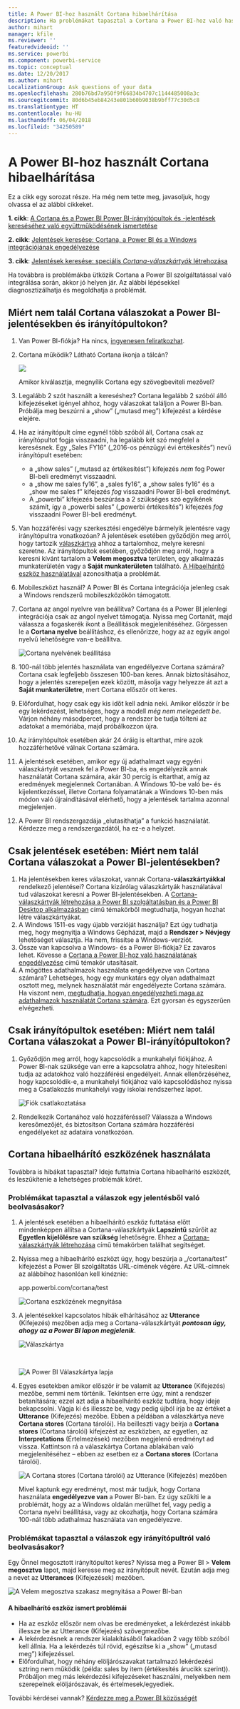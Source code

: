 ```yaml
---
title: A Power BI-hoz használt Cortana hibaelhárítása
description: Ha problémákat tapasztal a Cortana a Power BI-hoz való használata során, próbálja ki az alábbi javaslatokat.
author: mihart
manager: kfile
ms.reviewer: ''
featuredvideoid: ''
ms.service: powerbi
ms.component: powerbi-service
ms.topic: conceptual
ms.date: 12/20/2017
ms.author: mihart
LocalizationGroup: Ask questions of your data
ms.openlocfilehash: 280b76bd7a950f9f66834b4707c1144485008a3c
ms.sourcegitcommit: 80d6b45eb84243e801b60b9038b9bff77c30d5c8
ms.translationtype: HT
ms.contentlocale: hu-HU
ms.lasthandoff: 06/04/2018
ms.locfileid: "34250589"
---
```

# <a name="troubleshoot-cortana-for-power-bi"></a>A Power BI-hoz használt Cortana hibaelhárítása
Ez a cikk egy sorozat része. Ha még nem tette meg, javasoljuk, hogy olvassa el az alábbi cikkeket.

**1. cikk**: [A Cortana és a Power BI Power BI-irányítópultok és -jelentések kereséséhez való együttműködésének ismertetése](service-cortana-intro.md)

**2. cikk**: [Jelentések keresése: Cortana, a Power BI és a Windows integrációjának engedélyezése](service-cortana-enable.md)

**3. cikk**: [Jelentések keresése: speciális *Cortana-válaszkártyák* létrehozása](service-cortana-answer-cards.md)

Ha továbbra is problémákba ütközik Cortana a Power BI szolgáltatással való integrálása során, akkor jó helyen jár. Az alábbi lépésekkel diagnosztizálhatja és megoldhatja a problémát.

## <a name="why-doesnt-cortana-find-answers-from-my-power-bi-reports-or-dashboards"></a>Miért nem talál Cortana válaszokat a Power BI-jelentésekben és irányítópultokon?
1. Van Power BI-fiókja?  Ha nincs, [ingyenesen feliratkozhat](service-self-service-signup-for-power-bi.md).
2. Cortana működik?  Látható Cortana ikonja a tálcán?

    ![](media/service-cortana-troubleshoot/power-bi-cortana-icon.png)

    Amikor kiválasztja, megnyílik Cortana egy szövegbeviteli mezővel?
3. Legalább 2 szót használt a kereséshez? Cortana legalább 2 szóból álló kifejezéseket igényel ahhoz, hogy válaszokat találjon a Power BI-ban. Próbálja meg beszúrni a „show” („mutasd meg”) kifejezést a kérdése elejére.
4. Ha az irányítópult címe egynél több szóból áll, Cortana csak az irányítópultot fogja visszaadni, ha legalább két szó megfelel a keresésnek. Egy „Sales FY16” („2016-os pénzügyi évi értékesítés”) nevű irányítópult esetében:

   * a „show sales” („mutasd az értékesítést”) kifejezés *nem* fog Power BI-beli eredményt visszaadni.   
   * a „show me sales fy16”, a „sales fy16”, a „show sales fy16” és a „show me sales f” kifejezés *fog* visszaadni Power BI-beli eredményt.    
   * A „powerbi” kifejezés beszúrása a 2 szükséges szó egyikének számít, így a „powerbi sales” („powerbi értékesítés”) kifejezés *fog* visszaadni Power BI-beli eredményt.
5. Van hozzáférési vagy szerkesztési engedélye bármelyik jelentésre vagy irányítópultra vonatkozóan? A jelentések esetében győződjön meg arról, hogy tartozik [válaszkártya](service-cortana-answer-cards.md) ahhoz a tartalomhoz, melyre keresni szeretne.  Az irányítópultok esetében, győződjön meg arról, hogy a keresni kívánt tartalom a **Velem megosztva** területen, egy alkalmazás munkaterületén vagy a **Saját munkaterületen** található. [A Hibaelhárító eszköz használatával](#try-the-cortana-troubleshooting-tool) azonosíthatja a problémát.
6. Mobileszközt használ?  A Power BI és Cortana integrációja jelenleg csak a Windows rendszerű mobileszközökön támogatott.
7. Cortana az angol nyelvre van beállítva?  Cortana és a Power BI jelenlegi integrációja csak az angol nyelvet támogatja. Nyissa meg Cortanát, majd válassza a fogaskerék ikont a Beállítások megjelenítéséhez. Görgessen le a **Cortana nyelve** beállításhoz, és ellenőrizze, hogy az az egyik angol nyelvű lehetőségre van-e beállítva.

   ![Cortana nyelvének beállítása](media/service-cortana-troubleshoot/power-bi-cortana-language.png)
8. 100-nál több jelentés használata van engedélyezve Cortana számára?  Cortana csak legfeljebb összesen 100-ban keres.  Annak biztosításához, hogy a jelentés szerepeljen ezek között, másolja vagy helyezze át azt a **Saját munkaterületre**, mert Cortana először ott keres.
9. Előfordulhat, hogy csak egy kis időt kell adnia neki. Amikor először ír be egy lekérdezést, lehetséges, hogy a modell *még nem melegedett be*. Várjon néhány másodpercet, hogy a rendszer be tudja tölteni az adatokat a memóriába, majd próbálkozzon újra.
10. Az irányítópultok esetében akár 24 óráig is eltarthat, mire azok hozzáférhetővé válnak Cortana számára.    
11. A jelentések esetében, amikor egy új adathalmazt vagy egyéni válaszkártyát vesznek fel a Power BI-ba, és engedélyezik annak használatát Cortana számára, akár 30 percig is eltarthat, amíg az eredmények megjelennek Cortanában. A Windows 10-be való be- és kijelentkezéssel, illetve Cortana folyamatának a Windows 10-ben más módon való újraindításával elérhető, hogy a jelentések tartalma azonnal megjelenjen.  
12. A Power BI rendszergazdája „elutasíthatja” a funkció használatát. Kérdezze meg a rendszergazdától, ha ez-e a helyzet.

## <a name="reports-only-why-doesnt-cortana-find-answers-from-my-power-bi-reports"></a>Csak jelentések esetében: Miért nem talál Cortana válaszokat a Power BI-jelentésekben?
1. Ha jelentésekben keres válaszokat, vannak Cortana-**válaszkártyákkal** rendelkező jelentései? Cortana kizárólag válaszkártyák használatával tud válaszokat keresni a Power BI-jelentésekben.  A [Cortana-válaszkártyák létrehozása a Power BI szolgáltatásban és a Power BI Desktop alkalmazásban](service-cortana-answer-cards.md) című témakörből megtudhatja, hogyan hozhat létre válaszkártyákat.
2. A Windows 1511-es vagy újabb verzióját használja?  Ezt úgy tudhatja meg, hogy megnyitja a Windows Gépházat, majd a **Rendszer > Névjegy** lehetőséget választja. Ha nem, frissítse a Windows-verziót.
3. Össze van kapcsolva a Windows- és a Power BI-fiókja? Ez zavaros lehet. Kövesse a [Cortana a Power BI-hoz való használatának engedélyezése](service-cortana-enable.md#add-your-power-bi-credentials-to-windows) című témakör utasításait.
4. A mögöttes adathalmazok használata engedélyezve van Cortana számára? Lehetséges, hogy egy munkatárs egy olyan adathalmazt osztott meg, melynek használatát már engedélyezte Cortana számára. Ha viszont nem, [megtudhatja, hogyan engedélyezheti maga az adathalmazok használatát Cortana számára](service-cortana-enable.md). Ezt gyorsan és egyszerűen elvégezheti.

## <a name="dashboards-only-why-doesnt-cortana-find-answers-from-my-power-bi-dashboards"></a>Csak irányítópultok esetében: Miért nem talál Cortana válaszokat a Power BI-irányítópultokon?
1. Győződjön meg arról, hogy kapcsolódik a munkahelyi fiókjához. A Power BI-nak szüksége van erre a kapcsolatra ahhoz, hogy hitelesíteni tudja az adatokhoz való hozzáférési engedélyeit. Annak ellenőrzéséhez, hogy kapcsolódik-e, a munkahelyi fiókjához való kapcsolódáshoz nyissa meg a Csatlakozás munkahelyi vagy iskolai rendszerhez lapot.  

    ![Fiók csatlakoztatása](media/service-cortana-troubleshoot/power-bi-cortana-connect.png)
2. Rendelkezik Cortanához való hozzáféréssel? Válassza a Windows keresőmezőjét, és biztosítson Cortana számára hozzáférési engedélyeket az adataira vonatkozóan.

## <a name="try-the-cortana-troubleshooting-tool"></a>Cortana hibaelhárító eszközének használata
Továbbra is hibákat tapasztal?  Ideje futtatnia Cortana hibaelhárító eszközét, és leszűkítenie a lehetséges problémák körét.

### <a name="having-trouble-retrieving-answers-from-a-report"></a>Problémákat tapasztal a válaszok egy jelentésből való beolvasásakor?
1. A jelentések esetében a hibaelhárító eszköz futtatása előtt mindenképpen állítsa a Cortana-válaszkártyák **Lapszintű** szűrőit az **Egyetlen kijelölésre van szükség** lehetőségre. Ehhez a [Cortana-válaszkártyák létrehozása](service-cortana-answer-cards.md) című témakörben találhat segítséget.
2. Nyissa meg a hibaelhárító eszközt úgy, hogy beszúrja a „/cortana/test” kifejezést a Power BI szolgáltatás URL-címének végére. Az URL-címnek az alábbihoz hasonlóan kell kinéznie:

   app.powerbi.com/cortana/test

   ![Cortana eszközének megnyitása](media/service-cortana-troubleshoot/power-bi-cortana-tool2.png)
3. A jelentésekkel kapcsolatos hibák elhárításához az **Utterance** (Kifejezés) mezőben adja meg a Cortana-válaszkártyát ***pontosan úgy, ahogy az a Power BI lapon megjelenik***.

   ![Válaszkártya](media/service-cortana-troubleshoot/power-bi-answer-card-new.png)

   </br>

   ![A Power BI Válaszkártya lapja](media/service-cortana-troubleshoot/power-bi-answer-card2.png)
4. Egyes esetekben amikor először ír be valamit az **Utterance** (Kifejezés) mezőbe, semmi nem történik. Tekintsen erre úgy, mint a rendszer betanítására; ezzel azt adja a hibaelhárító eszköz tudtára, hogy ideje bekapcsolni. Vágja ki és illessze be, vagy pedig újból írja be az értéket a **Utterance** (Kifejezés) mezőbe. Ebben a példában a válaszkártya neve **Cortana stores** (Cortana tárolói). Ha beilleszti vagy beírja a **Cortana stores** (Cortana tárolói) kifejezést az eszközben, az egyetlen, az **Interpretations** (Értelmezések) mezőben megjelenő eredményt ad vissza. Kattintson rá a válaszkártya Cortana ablakában való megjelenítéséhez – ebben az esetben ez a **Cortana stores** (Cortana tárolói).

   ![A Cortana stores (Cortana tárolói) az Utterance (Kifejezés) mezőben](media/service-cortana-troubleshoot/power-bi-utterance.png)

   Mivel kaptunk egy eredményt, most már tudjuk, hogy Cortana használata **engedélyezve van** a Power BI-ban. Ez úgy szűkíti le a problémát, hogy az a Windows oldalán merülhet fel, vagy pedig a Cortana nyelvi beállítása, vagy az okozhatja, hogy Cortana számára 100-nál több adathalmaz használata van engedélyezve.

### <a name="having-trouble-retrieving-answers-from-a-dashboard"></a>Problémákat tapasztal a válaszok egy irányítópultról való beolvasásakor?
Egy Önnel megosztott irányítópultot keres?  Nyissa meg a Power BI > **Velem megosztva** lapot, majd keresse meg az irányítópult nevét.  Ezután adja meg a nevet az **Utterances** (Kifejezések) mezőben.

![A Velem megosztva szakasz megnyitása a Power BI-ban](media/service-cortana-troubleshoot/power-bi-cortana-shared-with-me.png)


#### <a name="troubleshooting-tool-known-issues"></a>A hibaelhárító eszköz ismert problémái
* Ha az eszköz először nem olvas be eredményeket, a lekérdezést inkább illessze be az Utterance (Kifejezés) szövegmezőbe.
* A lekérdezésnek a rendszer kialakításából fakadóan 2 vagy több szóból kell állnia.  Ha a lekérdezés túl rövid, egészítse ki a „show” („mutasd meg”) kifejezéssel.
* Előfordulhat, hogy néhány elöljárószavakat tartalmazó lekérdezési sztring nem működik (példa: sales by item (értékesítés árucikk szerint)). Próbáljon meg más lekérdezési kifejezéseket használni, melyekben nem szerepelnek elöljárószavak, és értelmesek/egyediek.

További kérdései vannak? [Kérdezze meg a Power BI közösségét](http://community.powerbi.com/)
